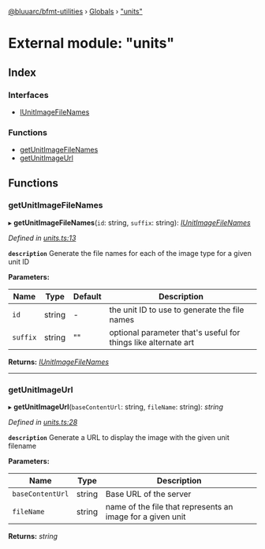 [@bluuarc/bfmt-utilities](../README.md) › [Globals](../globals.md) › ["units"](_units_.md)

# External module: "units"

## Index

### Interfaces

* [IUnitImageFileNames](../interfaces/_units_.iunitimagefilenames.md)

### Functions

* [getUnitImageFileNames](_units_.md#getunitimagefilenames)
* [getUnitImageUrl](_units_.md#getunitimageurl)

## Functions

###  getUnitImageFileNames

▸ **getUnitImageFileNames**(`id`: string, `suffix`: string): *[IUnitImageFileNames](../interfaces/_units_.iunitimagefilenames.md)*

*Defined in [units.ts:13](https://github.com/BluuArc/bfmt-utilities/blob/71cd4d1/src/units.ts#L13)*

**`description`** Generate the file names for each of the image type for a given unit ID

**Parameters:**

Name | Type | Default | Description |
------ | ------ | ------ | ------ |
`id` | string | - | the unit ID to use to generate the file names |
`suffix` | string | "" | optional parameter that's useful for things like alternate art  |

**Returns:** *[IUnitImageFileNames](../interfaces/_units_.iunitimagefilenames.md)*

___

###  getUnitImageUrl

▸ **getUnitImageUrl**(`baseContentUrl`: string, `fileName`: string): *string*

*Defined in [units.ts:28](https://github.com/BluuArc/bfmt-utilities/blob/71cd4d1/src/units.ts#L28)*

**`description`** Generate a URL to display the image with the given unit filename

**Parameters:**

Name | Type | Description |
------ | ------ | ------ |
`baseContentUrl` | string | Base URL of the server |
`fileName` | string | name of the file that represents an image for a given unit  |

**Returns:** *string*
